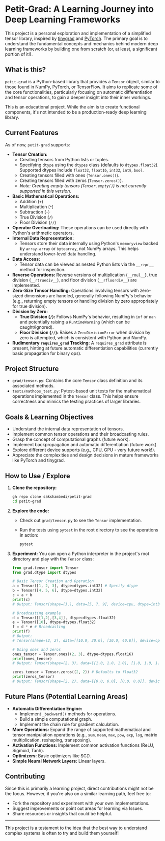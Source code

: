 # Petit-Grad: A Learning Journey into Deep Learning Frameworks

This project is a personal exploration and implementation of a simplified tensor library, inspired by [tinygrad](https://github.com/geohot/tinygrad) and [PyTorch](https://pytorch.org/). The primary goal is to understand the fundamental concepts and mechanics behind modern deep learning frameworks by building one from scratch (or, at least, a significant portion of it!).

## What is this?

`petit-grad` is a Python-based library that provides a `Tensor` object, similar to those found in NumPy, PyTorch, or TensorFlow. It aims to replicate some of the core functionalities, particularly focusing on automatic differentiation and tensor operations, to gain a deeper insight into their inner workings.

This is an educational project. While the aim is to create functional components, it's not intended to be a production-ready deep learning library.

## Current Features

As of now, `petit-grad` supports:

- **Tensor Creation:**
  - Creating tensors from Python lists or tuples.
  - Specifying `dtype` using the `dtypes` class (defaults to `dtypes.float32`). Supported dtypes include `float32`, `float16`, `int32`, `int8`, `bool`.
  - Creating tensors filled with ones (`Tensor.ones()`).
  - Creating tensors filled with zeros (`Tensor.zeros()`).
  - _Note: Creating empty tensors (`Tensor.empty()`) is not currently supported in this version._
- **Basic Mathematical Operations:**
  - Addition (`+`)
  - Multiplication (`*`)
  - Subtraction (`-`)
  - True Division (`/`)
  - Floor Division (`//`)
- **Operator Overloading:** These operations can be used directly with Python's arithmetic operators.
- **Internal Data Representation:**
  - Tensors store their data internally using Python's `memoryview` backed by `array.array` or `bytearray`, not NumPy arrays. This helps understand lower-level data handling.
- **Data Access:**
  - Tensor data can be viewed as nested Python lists via the `__repr__` method for inspection.
- **Reverse Operations:** Reverse versions of multiplication (`__rmul__`), true division (`__rtruediv__`), and floor division (`__rfloordiv__`) are implemented.
- **Zero-Size Tensor Handling:** Operations involving tensors with zero-sized dimensions are handled, generally following NumPy's behavior (e.g., returning empty tensors or handling division by zero appropriately for true division).
- **Division by Zero:**
  - **True Division (`/`):** Follows NumPy's behavior, resulting in `inf` or `nan` and potentially raising a `RuntimeWarning` (which can be caught/ignored).
  - **Floor Division (`//`):** Raises a `ZeroDivisionError` when division by zero is attempted, which is consistent with Python and NumPy.
- **Rudimentary `requires_grad` Tracking:** A `requires_grad` attribute is present, hinting at future automatic differentiation capabilities (currently basic propagation for binary ops).

## Project Structure

- `grad/tensor.py`: Contains the core `Tensor` class definition and its associated methods.
- `tests/mathops_test.py`: Pytest-based unit tests for the mathematical operations implemented in the `Tensor` class. This helps ensure correctness and mimics the testing practices of larger libraries.

## Goals & Learning Objectives

- Understand the internal data representation of tensors.
- Implement common tensor operations and their broadcasting rules.
- Grasp the concept of computational graphs (future work).
- Implement backpropagation and automatic differentiation (future work).
- Explore different device supports (e.g., CPU, GPU - very future work!).
- Appreciate the complexities and design decisions in mature frameworks like PyTorch and tinygrad.

## How to Use / Explore

1. **Clone the repository:**

   ```bash
   gh repo clone sakshambedi/petit-grad
   cd petit-grad
   ```

2. **Explore the code:**

   - Check out `grad/tensor.py` to see the `Tensor` implementation.
   - Run the tests using `pytest` in the root directory to see the operations in action:

     ```bash
     pytest
     ```

3. **Experiment:**
   You can open a Python interpreter in the project's root directory and play with the `Tensor` class:

   ```python
   from grad.tensor import Tensor
   from grad.dtype import dtypes

   # Basic Tensor Creation and Operation
   a = Tensor([1, 2, 3], dtype=dtypes.int32) # Specify dtype
   b = Tensor([4, 5, 6], dtype=dtypes.int32)
   c = a + b
   print(c)
   # Output: Tensor(shape=(3,), data=[5, 7, 9], device=cpu, dtype=int32, requires_grad=None)

   # Broadcasting example
   d = Tensor([[1,2],[3,4]], dtype=dtypes.float32)
   e = Tensor([10], dtype=dtypes.float32)
   f = d * e # Broadcasting
   print(f)
   # Output:
   # Tensor(shape=(2, 2), data=[[10.0, 20.0], [30.0, 40.0]], device=cpu, dtype=float32, requires_grad=None)

   # Using ones and zeros
   ones_tensor = Tensor.ones((2, 3), dtype=dtypes.float16)
   print(ones_tensor)
   # Output: Tensor(shape=(2, 3), data=[[1.0, 1.0, 1.0], [1.0, 1.0, 1.0]], device=cpu, dtype=float16, requires_grad=None)

   zeros_tensor = Tensor.zeros((2, 2)) # Defaults to float32
   print(zeros_tensor)
   # Output: Tensor(shape=(2, 2), data=[[0.0, 0.0], [0.0, 0.0]], device=cpu, dtype=float32, requires_grad=None)
   ```

## Future Plans (Potential Learning Areas)

- **Automatic Differentiation Engine:**
  - Implement `_backward()` methods for operations.
  - Build a simple computational graph.
  - Implement the chain rule for gradient calculation.
- **More Operations:** Expand the range of supported mathematical and tensor manipulation operations (e.g., `sum`, `mean`, `max`, `pow`, `exp`, `log`, matrix multiplication, reshaping, transposing).
- **Activation Functions:** Implement common activation functions (ReLU, Sigmoid, Tanh).
- **Optimizers:** Basic optimizers like SGD.
- **Simple Neural Network Layers:** Linear layers.

## Contributing

Since this is primarily a learning project, direct contributions might not be the focus. However, if you're also on a similar learning path, feel free to:

- Fork the repository and experiment with your own implementations.
- Suggest improvements or point out areas for learning via Issues.
- Share resources or insights that could be helpful.

---

This project is a testament to the idea that the best way to understand complex systems is often to try and build them yourself!

